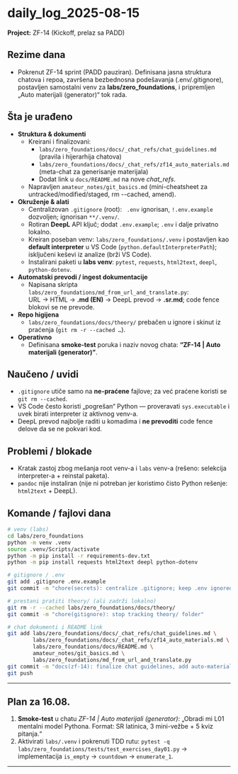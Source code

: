# daily_log_2025-08-15

**Project:** ZF-14 (Kickoff, prelaz sa PADD)

## Rezime dana

- Pokrenut ZF-14 sprint (PADD pauziran). Definisana jasna struktura chatova i repoa, završena bezbednosna podešavanja (.env/.gitignore), postavljen samostalni venv za **labs/zero_foundations**, i pripremljen „Auto materijali (generator)“ tok rada.

## Šta je urađeno

- **Struktura & dokumenti**
  - Kreirani i finalizovani:
    - `labs/zero_foundations/docs/_chat_refs/chat_guidelines.md` (pravila i hijerarhija chatova)
    - `labs/zero_foundations/docs/_chat_refs/zf14_auto_materials.md` (meta-chat za generisanje materijala)
    - Dodat link u `docs/README.md` na nove _chat_refs_.
  - Napravljen `amateur_notes/git_basics.md` (mini-cheatsheet za untracked/modified/staged, rm --cached, amend).
- **Okruženje & alati**
  - Centralizovan `.gitignore` (root): ` .env` ignorisan, `!.env.example` dozvoljen; ignorisan `**/.venv/`.
  - Rotiran **DeepL** API ključ; dodat `.env.example`; `.env` i dalje privatno lokalno.
  - Kreiran poseban venv: `labs/zero_foundations/.venv` i postavljen kao **default interpreter** u VS Code (`python.defaultInterpreterPath`); isključeni keševi iz analize (brži VS Code).
  - Instalirani paketi u **labs venv**: `pytest`, `requests`, `html2text`, `deepl`, `python-dotenv`.
- **Automatski prevodi / ingest dokumentacije**
  - Napisana skripta `labs/zero_foundations/md_from_url_and_translate.py`:  
    URL → HTML → **.md (EN)** → DeepL prevod → **.sr.md**; code fence blokovi se ne prevode.
- **Repo higijena**
  - `labs/zero_foundations/docs/theory/` prebačen u ignore i skinut iz praćenja (`git rm -r --cached …`).
- **Operativno**
  - Definisana **smoke-test** poruka i naziv novog chata: **“ZF-14 | Auto materijali (generator)”**.

## Naučeno / uvidi

- `.gitignore` utiče samo na **ne-praćene** fajlove; za već praćene koristi se `git rm --cached`.
- VS Code često koristi „pogrešan“ Python — proveravati `sys.executable` i uvek birati interpreter iz aktivnog venv-a.
- DeepL prevod najbolje raditi u komadima i **ne prevoditi** code fence delove da se ne pokvari kod.

## Problemi / blokade

- Kratak zastoj zbog mešanja root venv-a i `labs` venv-a (rešeno: selekcija interpreter-a + reinstal paketa).
- `pandoc` nije instaliran (nije ni potreban jer koristimo čisto Python rešenje: `html2text` + DeepL).

## Komande / fajlovi dana

```bash
# venv (labs)
cd labs/zero_foundations
python -m venv .venv
source .venv/Scripts/activate
python -m pip install -r requirements-dev.txt
python -m pip install requests html2text deepl python-dotenv

# gitignore / .env
git add .gitignore .env.example
git commit -m "chore(secrets): centralize .gitignore; keep .env ignored; add .env.example"

# prestani pratiti theory/ (ali zadrži lokalno)
git rm -r --cached labs/zero_foundations/docs/theory/
git commit -m "chore(gitignore): stop tracking theory/ folder"

# chat dokumenti i README link
git add labs/zero_foundations/docs/_chat_refs/chat_guidelines.md \
        labs/zero_foundations/docs/_chat_refs/zf14_auto_materials.md \
        labs/zero_foundations/docs/README.md \
        amateur_notes/git_basics.md \
        labs/zero_foundations/md_from_url_and_translate.py
git commit -m "docs(zf-14): finalize chat guidelines, add auto-materials generator, git basics, and translation script"
git push
```

---

## Plan za 16.08.

1. **Smoke-test** u chatu _ZF-14 | Auto materijali (generator)_:
   „Obradi mi L01 mentalni model Pythona. Format: SR latinica, 3 mini-vežbe + 5 kviz pitanja.“
2. Aktivirati `labs/.venv` i pokrenuti TDD rutu:
   `pytest -q labs/zero_foundations/tests/test_exercises_day01.py` → implementacija `is_empty` → `countdown` → `enumerate_1`.

---
